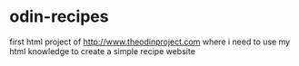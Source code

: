 # odin-recipes
first html project of http://www.theodinproject.com where i need to use my html knowledge to create a simple recipe website